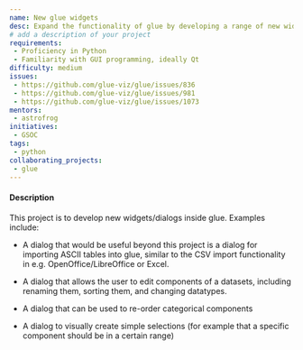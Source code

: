 ```yaml
---
name: New glue widgets
desc: Expand the functionality of glue by developing a range of new widgets, including to better read in and edit data.
# add a description of your project
requirements:
 - Proficiency in Python
 - Familiarity with GUI programming, ideally Qt
difficulty: medium
issues:
 - https://github.com/glue-viz/glue/issues/836
 - https://github.com/glue-viz/glue/issues/981
 - https://github.com/glue-viz/glue/issues/1073
mentors:
 - astrofrog
initiatives:
 - GSOC
tags:
 - python
collaborating_projects:
 - glue
---
```

#### Description

This project is to develop new widgets/dialogs inside glue. Examples include:

* A dialog that would be useful beyond this project is a dialog for importing
  ASCII tables into glue, similar to the CSV import functionality in e.g.
  OpenOffice/LibreOffice or Excel.

* A dialog that allows the user to edit components of a datasets, including
  renaming them, sorting them, and changing datatypes.

* A dialog that can be used to re-order categorical components

* A dialog to visually create simple selections (for example that a specific
  component should be in a certain range)
